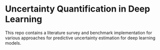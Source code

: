 # Uncertainty Quantification in Deep Learning

This repo contains a literature survey and benchmark implementation for various approaches for predictive uncertainty estimation for deep learning models.  


